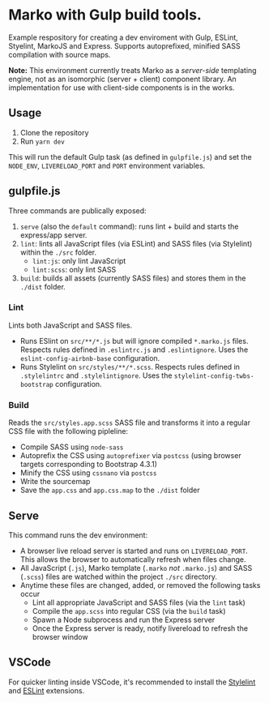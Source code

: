 # Marko with Gulp build tools.
Example respository for creating a dev enviroment with Gulp, ESLint, Styelint, MarkoJS and Express. Supports autoprefixed, minified SASS compilation with source maps.

**Note:** This environment currently treats Marko as a _server-side_ templating engine, not as an isomorphic (server + client) component library. An implementation for use with client-side components is in the works.

## Usage
1. Clone the repository
2. Run `yarn dev`

This will run the default Gulp task (as defined in `gulpfile.js`) and set the `NODE_ENV`, `LIVERELOAD_PORT` and `PORT` environment variables.

## gulpfile.js
Three commands are publically exposed:
1. `serve` (also the `default` command): runs lint + build and starts the express/app server.
2. `lint`: lints all JavaScript files (via ESLint) and SASS files (via Stylelint) within the `./src` folder.
    - `lint:js`: only lint JavaScript
    - `lint:scss`: only lint SASS
3. `build`: builds all assets (currently SASS files) and stores them in the `./dist` folder.

### Lint
Lints both JavaScript and SASS files.
- Runs ESlint on `src/**/*.js` but will ignore compiled `*.marko.js` files. Respects rules defined in `.eslintrc.js` and `.eslintignore`. Uses the `eslint-config-airbnb-base` configuration.
- Runs Stylelint on `src/styles/**/*.scss`. Respects rules defined in `.stylelintrc` and `.stylelintignore`. Uses the `stylelint-config-twbs-bootstrap` configuration.

### Build
Reads the `src/styles.app.scss` SASS file and transforms it into a regular CSS file with the following pipleline:
- Compile SASS using `node-sass`
- Autoprefix the CSS using `autoprefixer` via `postcss` (using browser targets corresponding to Bootstrap 4.3.1)
- Minify the CSS using `cssnano` via `postcss`
- Write the sourcemap
- Save the `app.css` and `app.css.map` to the `./dist` folder

## Serve
This command runs the dev environment:
- A browser live reload server is started and runs on `LIVERELOAD_PORT`. This allows the browser to automatically refresh when files change.
- All JavaScript (`.js`), Marko template (`.marko` _not_ `.marko.js`) and SASS (`.scss`) files are watched within the project `./src` directory.
- Anytime these files are changed, added, or removed the following tasks occur
  - Lint all appropriate JavaScript and SASS files (via the `lint` task)
  - Compile the `app.scss` into regular CSS (via the `build` task)
  - Spawn a Node subprocess and run the Express server
  - Once the Express server is ready, notify livereload to refresh the browser window

## VSCode
For quicker linting inside VSCode, it's recommended to install the [Stylelint](https://github.com/shinnn/vscode-stylelint) and [ESLint](https://github.com/Microsoft/vscode-eslint) extensions.
